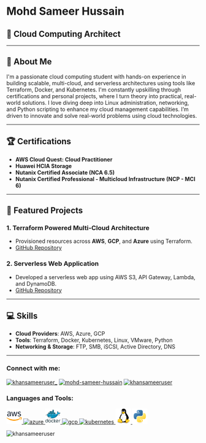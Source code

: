 # Mohd Sameer Hussain

## 🚀 **Cloud Computing Architect** 

---

## 📜 About Me
I'm a passionate cloud computing student with hands-on experience in building scalable, multi-cloud, and serverless architectures using tools like Terraform, Docker, and Kubernetes. I'm constantly upskilling through certifications and personal projects, where I turn theory into practical, real-world solutions. I love diving deep into Linux administration, networking, and Python scripting to enhance my cloud management capabilities. I’m driven to innovate and solve real-world problems using cloud technologies.

---

## 🏆 Certifications
- **AWS Cloud Quest: Cloud Practitioner**
- **Huawei HCIA Storage**
- **Nutanix Certified Associate (NCA 6.5)**
- **Nutanix Certified Professional - Multicloud Infrastructure (NCP - MCI 6)**

---

## 🌟 Featured Projects

### 1. Terraform Powered Multi-Cloud Architecture
- Provisioned resources across **AWS**, **GCP**, and **Azure** using Terraform.
- [GitHub Repository](https://github.com/khansameeruser/terraform-multi-cloud)

### 2. Serverless Web Application
- Developed a serverless web app using AWS S3, API Gateway, Lambda, and DynamoDB.
- [GitHub Repository](https://github.com/khansameeruser/aws-serverless-web-app)

---

## 💻 Skills
- **Cloud Providers**: AWS, Azure, GCP
- **Tools**: Terraform, Docker, Kubernetes, Linux, VMware, Python
- **Networking & Storage**: FTP, SMB, iSCSI, Active Directory, DNS

---

<h3 align="left">Connect with me:</h3>
<p align="left">
<a href="https://twitter.com/khansameeruser_" target="blank"><img align="center" src="https://raw.githubusercontent.com/rahuldkjain/github-profile-readme-generator/master/src/images/icons/Social/twitter.svg" alt="khansameeruser_" height="30" width="40" /></a>
<a href="https://linkedin.com/in/mohd-sameer-hussain" target="blank"><img align="center" src="https://raw.githubusercontent.com/rahuldkjain/github-profile-readme-generator/master/src/images/icons/Social/linked-in-alt.svg" alt="mohd-sameer-hussain" height="30" width="40" /></a>
<a href="https://instagram.com/khansameeruser" target="blank"><img align="center" src="https://raw.githubusercontent.com/rahuldkjain/github-profile-readme-generator/master/src/images/icons/Social/instagram.svg" alt="khansameeruser" height="30" width="40" /></a>
</p>

<h3 align="left">Languages and Tools:</h3>
<p align="left"> <a href="https://aws.amazon.com" target="_blank" rel="noreferrer"> <img src="https://raw.githubusercontent.com/devicons/devicon/master/icons/amazonwebservices/amazonwebservices-original-wordmark.svg" alt="aws" width="40" height="40"/> </a> <a href="https://azure.microsoft.com/en-in/" target="_blank" rel="noreferrer"> <img src="https://www.vectorlogo.zone/logos/microsoft_azure/microsoft_azure-icon.svg" alt="azure" width="40" height="40"/> </a> <a href="https://www.docker.com/" target="_blank" rel="noreferrer"> <img src="https://raw.githubusercontent.com/devicons/devicon/master/icons/docker/docker-original-wordmark.svg" alt="docker" width="40" height="40"/> </a> <a href="https://cloud.google.com" target="_blank" rel="noreferrer"> <img src="https://www.vectorlogo.zone/logos/google_cloud/google_cloud-icon.svg" alt="gcp" width="40" height="40"/> </a> <a href="https://kubernetes.io" target="_blank" rel="noreferrer"> <img src="https://www.vectorlogo.zone/logos/kubernetes/kubernetes-icon.svg" alt="kubernetes" width="40" height="40"/> </a> <a href="https://www.linux.org/" target="_blank" rel="noreferrer"> <img src="https://raw.githubusercontent.com/devicons/devicon/master/icons/linux/linux-original.svg" alt="linux" width="40" height="40"/> </a> <a href="https://www.python.org" target="_blank" rel="noreferrer"> <img src="https://raw.githubusercontent.com/devicons/devicon/master/icons/python/python-original.svg" alt="python" width="40" height="40"/> </a> </p>

   
<p>
  <img align="left" src="https://github-readme-stats.vercel.app/api/top-langs?username=khansameeruser&show_icons=true&locale=en&layout=compact&theme=tokyonight" alt="khansameeruser" />
</p>
